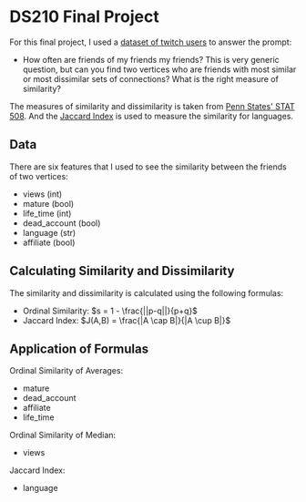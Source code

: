 # DS210 Final Project

For this final project, I used a [dataset of twitch users](https://arxiv.org/abs/2005.07959) to answer the prompt:

- How often are friends of my friends my friends? This is very generic question, but can you find two vertices who are friends with most similar or most dissimilar sets of connections? What is the right measure of similarity?

The measures of similarity and dissimilarity is taken from [Penn States' STAT 508](https://online.stat.psu.edu/stat508/lesson/1b/1b.2/1b.2.1). And the [Jaccard Index](https://www.statisticshowto.com/jaccard-index/) is used to measure the similarity for languages.

## Data

There are six features that I used to see the similarity between the friends of two vertices:

- views (int)
- mature (bool)
- life_time (int)
- dead_account (bool)
- language (str)
- affiliate (bool)

## Calculating Similarity and Dissimilarity

The similarity and dissimilarity is calculated using the following formulas:

- Ordinal Similarity: $s = 1 - \frac{||p-q||}{p+q}$
- Jaccard Index: $J(A,B) = \frac{|A \cap B|}{|A \cup B|}$

## Application of Formulas

Ordinal Similarity of Averages:

- mature
- dead_account
- affiliate
- life_time

Ordinal Similarity of Median:

- views

Jaccard Index:

- language
